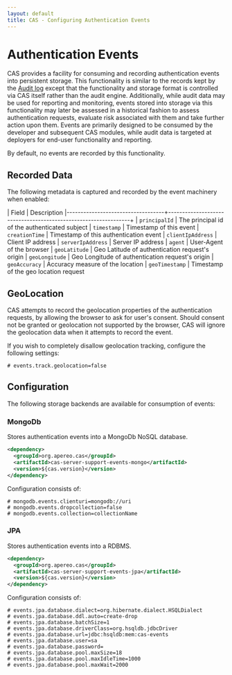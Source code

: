 ```yaml
---
layout: default
title: CAS - Configuring Authentication Events
---
```


# Authentication Events
CAS provides a facility for consuming and recording authentication events into persistent storage. This functionality is similar to the records
kept by the [Audit log](Audits.html) except that the functionality and storage format is controlled via CAS itself rather than the audit engine.
Additionally, while audit data may be used for reporting and monitoring, events stored into storage via this functionality may later be assessed
in a historical fashion to assess authentication requests, evaluate risk associated with them and take further action upon them. Events are primarily
designed to be consumed by the developer and subsequent CAS modules, while audit data is targeted at deployers for end-user functionality and reporting.

By default, no events are recorded by this functionality.

## Recorded Data
The following metadata is captured and recorded by the event machinery when enabled:

| Field                             | Description
|-----------------------------------+----------------------------------------------------------------+
| `principalId`                              | The principal id of the authenticated subject
| `timestamp`                                | Timestamp of this event
| `creationTime`                             | Timestamp of this authentication event
| `clientIpAddress`                          | Client IP address
| `serverIpAddress`                          | Server IP address
| `agent`                                    | User-Agent of the browser
| `geoLatitude`                              | Geo Latitude of authentication request's origin 
| `geoLongitude`                             | Geo Longitude of authentication request's origin
| `geoAccuracy`                              | Accuracy measure of the location
| `geoTimestamp`                             | Timestamp of the geo location request

## GeoLocation
CAS attempts to record the geolocation properties of the authentication requests, by allowing the browser to ask for user's consent. 
Should consent not be granted or geolocation not supported by the browser, CAS will ignore the geolocation data when it attempts to 
record the event. 

If you wish to completely disallow geolocation tracking, configure the following settings:

```properties
# events.track.geolocation=false
```

## Configuration
The following storage backends are available for consumption of events:

### MongoDb
Stores authentication events into a MongoDb NoSQL database.

```xml
<dependency>
  <groupId>org.apereo.cas</groupId>
  <artifactId>cas-server-support-events-mongo</artifactId>
  <version>${cas.version}</version>
</dependency>
```

Configuration consists of:

```properties
# mongodb.events.clienturi=mongodb://uri
# mongodb.events.dropcollection=false
# mongodb.events.collection=collectionName
```

### JPA
Stores authentication events into a RDBMS.

```xml
<dependency>
  <groupId>org.apereo.cas</groupId>
  <artifactId>cas-server-support-events-jpa</artifactId>
  <version>${cas.version}</version>
</dependency>
```

Configuration consists of:

```properties
# events.jpa.database.dialect=org.hibernate.dialect.HSQLDialect
# events.jpa.database.ddl.auto=create-drop
# events.jpa.database.batchSize=1
# events.jpa.database.driverClass=org.hsqldb.jdbcDriver
# events.jpa.database.url=jdbc:hsqldb:mem:cas-events
# events.jpa.database.user=sa
# events.jpa.database.password=
# events.jpa.database.pool.maxSize=18
# events.jpa.database.pool.maxIdleTime=1000
# events.jpa.database.pool.maxWait=2000
```
